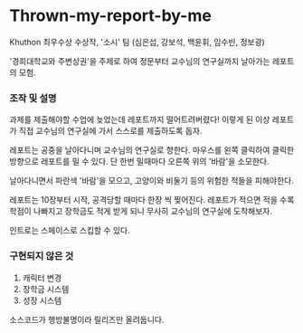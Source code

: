 # Thrown-my-report-by-me
Khuthon 최우수상 수상작, '소시' 팀 (심은섭, 강보석, 백윤휘, 임수빈, 정보광)

'경희대학교와 주변상권'을 주제로 하여 정문부터 교수님의 연구실까지 날아가는 레포트의 모험.

### 조작 및 설명
과제를 제출해야할 수업에 늦었는데 레포트까지 떨어트려버렸다!
이렇게 된 이상 레포트가 직접 교수님의 연구실에 가서 스스로를 제출하도록 돕자.

레포트는 공중을 날아다니며 교수님의 연구실로 향한다.
마우스를 왼쪽 클릭하여 클릭한 방향으로 레포트를 밀 수 있다. 단 한번 밀때마다 오른쪽 위의 '바람'을 소모한다.

날아다니면서 파란색 '바람'을 모으고, 고양이와 비둘기 등의 위험한 적들을 피해야한다.

레포트는 10장부터 시작, 공격당할 때마다 한장 씩 찢어진다. 레포트가 적으면 적을 수록 학점이 나빠지고 장학금도 적게 받게 되니 무사히 교수님의 연구실에 도착해보자.

인트로는 스페이스로 스킵할 수 있다.

### 구현되지 않은 것
1. 캐릭터 변경
1. 장학금 시스템
1. 성장 시스템

소스코드가 행방불명이라 릴리즈만 올려둡니다.
